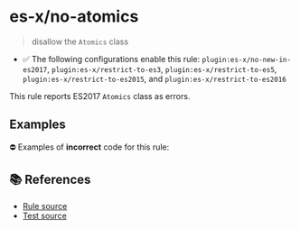 # es-x/no-atomics
> disallow the `Atomics` class

- ✅ The following configurations enable this rule: `plugin:es-x/no-new-in-es2017`, `plugin:es-x/restrict-to-es3`, `plugin:es-x/restrict-to-es5`, `plugin:es-x/restrict-to-es2015`, and `plugin:es-x/restrict-to-es2016`

This rule reports ES2017 `Atomics` class as errors.

## Examples

⛔ Examples of **incorrect** code for this rule:

<eslint-playground type="bad" code="/*eslint es-x/no-atomics: error */
Atomics.add(buffer, 0, 2)
" />

## 📚 References

- [Rule source](https://github.com/ota-meshi/eslint-plugin-es-x/blob/v5.0.0/lib/rules/no-atomics.js)
- [Test source](https://github.com/ota-meshi/eslint-plugin-es-x/blob/v5.0.0/tests/lib/rules/no-atomics.js)
